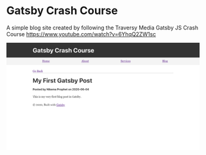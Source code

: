 # Gatsby Crash Course

A simple blog site created by following the Traversy Media Gatsby JS Crash Course
https://www.youtube.com/watch?v=6YhqQ2ZW1sc

![blog page](./crash-course-blog-post.png)
